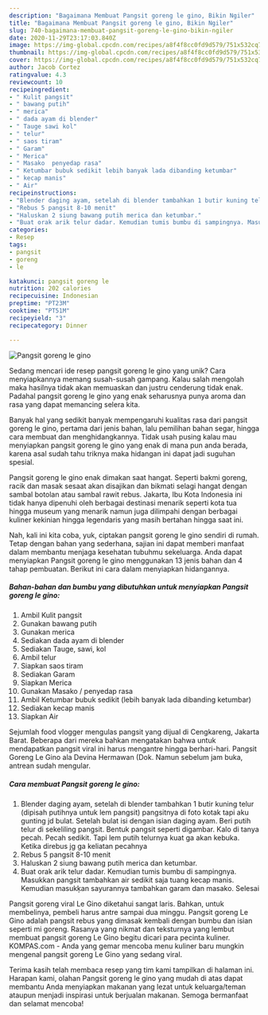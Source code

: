 ```yaml
---
description: "Bagaimana Membuat Pangsit goreng le gino, Bikin Ngiler"
title: "Bagaimana Membuat Pangsit goreng le gino, Bikin Ngiler"
slug: 740-bagaimana-membuat-pangsit-goreng-le-gino-bikin-ngiler
date: 2020-11-29T23:17:03.840Z
image: https://img-global.cpcdn.com/recipes/a8f4f8cc0fd9d579/751x532cq70/pangsit-goreng-le-gino-foto-resep-utama.jpg
thumbnail: https://img-global.cpcdn.com/recipes/a8f4f8cc0fd9d579/751x532cq70/pangsit-goreng-le-gino-foto-resep-utama.jpg
cover: https://img-global.cpcdn.com/recipes/a8f4f8cc0fd9d579/751x532cq70/pangsit-goreng-le-gino-foto-resep-utama.jpg
author: Jacob Cortez
ratingvalue: 4.3
reviewcount: 10
recipeingredient:
- " Kulit pangsit"
- " bawang putih"
- " merica"
- " dada ayam di blender"
- " Tauge sawi kol"
- " telur"
- " saos tiram"
- " Garam"
- " Merica"
- " Masako  penyedap rasa"
- " Ketumbar bubuk sedikit lebih banyak lada dibanding ketumbar"
- " kecap manis"
- " Air"
recipeinstructions:
- "Blender daging ayam, setelah di blender tambahkan 1 butir kuning telur (dipisah putihnya untuk lem pangsit) pangsitnya di foto kotak tapi aku gunting jd bulat. Setelah bulat isi dengan isian daging ayam. Beri putih telur di sekeliling pangsit. Bentuk pangsit seperti digambar. Kalo di tanya pecah. Pecah sedikit. Tapi lem putih telurnya kuat ga akan kebuka. Ketika direbus jg ga keliatan pecahnya"
- "Rebus 5 pangsit 8-10 menit"
- "Haluskan 2 siung bawang putih merica dan ketumbar."
- "Buat orak arik telur dadar. Kemudian tumis bumbu di sampingnya. Masukkan pangsit tambahkan air sedikit saja tuang kecap manis. Kemudian masukķan sayurannya tambahkan garam dan masako. Selesai"
categories:
- Resep
tags:
- pangsit
- goreng
- le

katakunci: pangsit goreng le 
nutrition: 202 calories
recipecuisine: Indonesian
preptime: "PT23M"
cooktime: "PT51M"
recipeyield: "3"
recipecategory: Dinner

---
```



![Pangsit goreng le gino](https://img-global.cpcdn.com/recipes/a8f4f8cc0fd9d579/751x532cq70/pangsit-goreng-le-gino-foto-resep-utama.jpg)

Sedang mencari ide resep pangsit goreng le gino yang unik? Cara menyiapkannya memang susah-susah gampang. Kalau salah mengolah maka hasilnya tidak akan memuaskan dan justru cenderung tidak enak. Padahal pangsit goreng le gino yang enak seharusnya punya aroma dan rasa yang dapat memancing selera kita.

Banyak hal yang sedikit banyak mempengaruhi kualitas rasa dari pangsit goreng le gino, pertama dari jenis bahan, lalu pemilihan bahan segar, hingga cara membuat dan menghidangkannya. Tidak usah pusing kalau mau menyiapkan pangsit goreng le gino yang enak di mana pun anda berada, karena asal sudah tahu triknya maka hidangan ini dapat jadi suguhan spesial.

Pangsit goreng le gino enak dimakan saat hangat. Seperti bakmi goreng, racik dan masak sesaat akan disajikan dan bikmati selagi hangat dengan sambal botolan atau sambal rawit rebus. Jakarta, Ibu Kota Indonesia ini tidak hanya dipenuhi oleh berbagai destinasi menarik seperti kota tua hingga museum yang menarik namun juga dilimpahi dengan berbagai kuliner kekinian hingga legendaris yang masih bertahan hingga saat ini.


Nah, kali ini kita coba, yuk, ciptakan pangsit goreng le gino sendiri di rumah. Tetap dengan bahan yang sederhana, sajian ini dapat memberi manfaat dalam membantu menjaga kesehatan tubuhmu sekeluarga. Anda dapat menyiapkan Pangsit goreng le gino menggunakan 13 jenis bahan dan 4 tahap pembuatan. Berikut ini cara dalam menyiapkan hidangannya.

<!--inarticleads1-->

##### Bahan-bahan dan bumbu yang dibutuhkan untuk menyiapkan Pangsit goreng le gino:

1. Ambil  Kulit pangsit
1. Gunakan  bawang putih
1. Gunakan  merica
1. Sediakan  dada ayam di blender
1. Sediakan  Tauge, sawi, kol
1. Ambil  telur
1. Siapkan  saos tiram
1. Sediakan  Garam
1. Siapkan  Merica
1. Gunakan  Masako / penyedap rasa
1. Ambil  Ketumbar bubuk sedikit (lebih banyak lada dibanding ketumbar)
1. Sediakan  kecap manis
1. Siapkan  Air


Sejumlah food vlogger mengulas pangsit yang dijual di Cengkareng, Jakarta Barat. Beberapa dari mereka bahkan mengatakan bahwa untuk mendapatkan pangsit viral ini harus mengantre hingga berhari-hari. Pangsit Goreng Le Gino ala Devina Hermawan (Dok. Namun sebelum jam buka, antrean sudah mengular. 

<!--inarticleads2-->

##### Cara membuat Pangsit goreng le gino:

1. Blender daging ayam, setelah di blender tambahkan 1 butir kuning telur (dipisah putihnya untuk lem pangsit) pangsitnya di foto kotak tapi aku gunting jd bulat. Setelah bulat isi dengan isian daging ayam. Beri putih telur di sekeliling pangsit. Bentuk pangsit seperti digambar. Kalo di tanya pecah. Pecah sedikit. Tapi lem putih telurnya kuat ga akan kebuka. Ketika direbus jg ga keliatan pecahnya
1. Rebus 5 pangsit 8-10 menit
1. Haluskan 2 siung bawang putih merica dan ketumbar.
1. Buat orak arik telur dadar. Kemudian tumis bumbu di sampingnya. Masukkan pangsit tambahkan air sedikit saja tuang kecap manis. Kemudian masukķan sayurannya tambahkan garam dan masako. Selesai


Pangsit goreng viral Le Gino diketahui sangat laris. Bahkan, untuk membelinya, pembeli harus antre sampai dua minggu. Pangsit goreng Le Gino adalah pangsit rebus yang dimasak kembali dengan bumbu dan isian seperti mi goreng. Rasanya yang nikmat dan teksturnya yang lembut membuat pangsit goreng Le Gino begitu dicari para pecinta kuliner. KOMPAS.com - Anda yang gemar mencoba menu kuliner baru mungkin mengenal pangsit goreng Le Gino yang sedang viral. 

Terima kasih telah membaca resep yang tim kami tampilkan di halaman ini. Harapan kami, olahan Pangsit goreng le gino yang mudah di atas dapat membantu Anda menyiapkan makanan yang lezat untuk keluarga/teman ataupun menjadi inspirasi untuk berjualan makanan. Semoga bermanfaat dan selamat mencoba!
